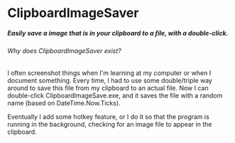 # ClipboardImageSaver
##### Easily save a image that is in your clipboard to a file, with a double-click.

###### Why does ClipboardImageSaver exist?
I often screenshot things when I'm learning at my computer or when I document something.
Every time, I had to use some double/triple way around to save this file from my clipboard to an actual file.
Now I can double-click ClipboardImageSave.exe, and it saves the file with a random name (based on DateTime.Now.Ticks).

Eventually I add some hotkey feature, or I do it so that the program is running in the background, checking for an image file to appear in the clipboard.
